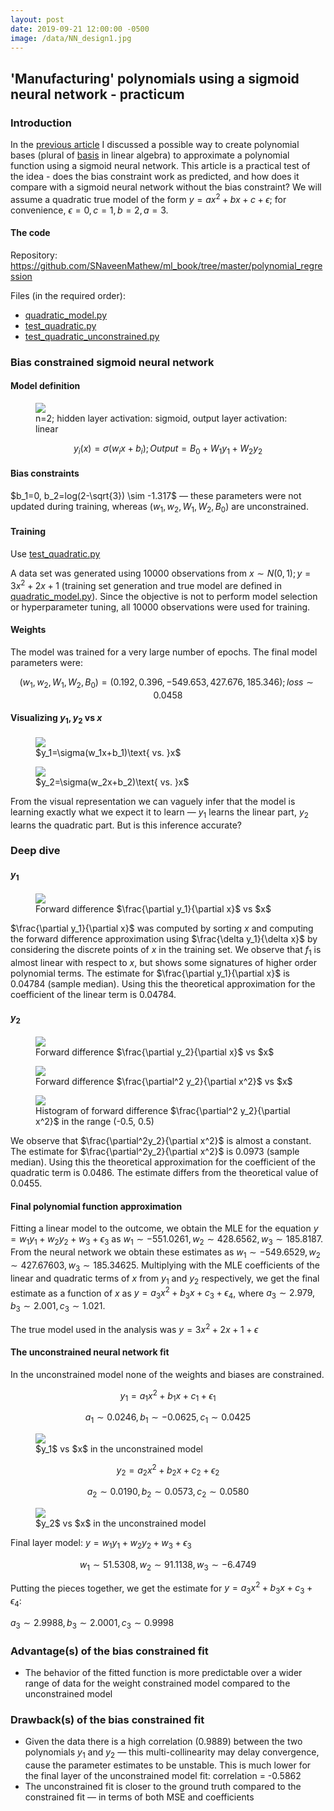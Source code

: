 ```yaml
---
layout: post
date: 2019-09-21 12:00:00 -0500
image: /data/NN_design1.jpg
---
```


## 'Manufacturing' polynomials using a sigmoid neural network - practicum

### Introduction

In the [previous article](https://snaveenmathew.github.io/stat_ml_blog/2021/12/29/Sigmoid-Network-Theory.html) I discussed a possible way to create polynomial bases (plural of [basis](https://en.wikipedia.org/wiki/Basis_(linear_algebra)) in linear algebra) to approximate a polynomial function using a sigmoid neural network. This article is a practical test of the idea - does the bias constraint work as predicted, and how does it compare with a sigmoid neural network without the bias constraint? We will assume a quadratic true model of the form $y = ax^2+bx+c+\epsilon$; for convenience, $\epsilon=0, c=1, b=2, a=3$.

#### The code

Repository: https://github.com/SNaveenMathew/ml_book/tree/master/polynomial_regression

Files (in the required order):

- [quadratic_model.py](https://github.com/SNaveenMathew/ml_book/blob/master/polynomial_regression/quadratic_model.py)
- [test_quadratic.py](https://github.com/SNaveenMathew/ml_book/blob/master/polynomial_regression/test_quadratic.py)
- [test_quadratic_unconstrained.py](https://github.com/SNaveenMathew/ml_book/blob/master/polynomial_regression/test_quadratic_unconstrained.py)

### Bias constrained sigmoid neural network

#### Model definition

<figure>
  <img src="../../../data/NN_design1.jpg">
  <figcaption>n=2; hidden layer activation: sigmoid, output layer activation: linear</figcaption>
</figure>

$$y_i(x)=\sigma(w_ix+b_i); Output=B_0+W_1y_1+W_2y_2$$

#### Bias constraints

$b_1=0, b_2=log(2-\sqrt{3}) \sim -1.317$ — these parameters were not updated during training, whereas $(w_1, w_2, W_1, W_2, B_0)$ are unconstrained.

#### Training

Use [test_quadratic.py](https://github.com/SNaveenMathew/ml_book/blob/master/polynomial_regression/test_quadratic.py)

A data set was generated using 10000 observations from $x\sim N(0, 1); y = 3x^2+ 2x+1$ (training set generation and true model are defined in [quadratic_model.py](https://github.com/SNaveenMathew/ml_book/blob/master/polynomial_regression/quadratic_model.py)). Since the objective is not to perform model selection or hyperparameter tuning, all 10000 observations were used for training.

#### Weights

The model was trained for a very large number of epochs. The final model parameters were:

$$(w_1, w_2, W_1, W_2, B_0) = (0.192, 0.396, -549.653, 427.676, 185.346); loss \sim 0.0458$$

#### Visualizing $y_1, y_2$ vs $x$

<figure>
  <img src="../../../data/y1_vs_x.jpg">
  <figcaption>$y_1=\sigma(w_1x+b_1)\text{ vs. }x$</figcaption>
</figure>

<figure>
  <img src="../../../data/y2_vs_x.jpg">
  <figcaption>$y_2=\sigma(w_2x+b_2)\text{ vs. }x$</figcaption>
</figure>

From the visual representation we can vaguely infer that the model is learning exactly what we expect it to learn — $y_1$ learns the linear part, $y_2$ learns the quadratic part. But is this inference accurate?

### Deep dive

#### $y_1$

<figure>
  <img src="../../../data/dy1_dx.jpg">
  <figcaption>Forward difference $\frac{\partial y_1}{\partial x}$ vs $x$</figcaption>
</figure>

$\frac{\partial y_1}{\partial x}$ was computed by sorting $x$ and computing the forward difference approximation using $\frac{\delta y_1}{\delta x}$ by considering the discrete points of $x$ in the training set. We observe that $f_1$ is almost linear with respect to $x$, but shows some signatures of higher order polynomial terms. The estimate for $\frac{\partial y_1}{\partial x}$ is 0.04784 (sample median). Using this the theoretical approximation for the coefficient of the linear term is 0.04784.

#### $y_2$

<figure>
  <img src="../../../data/dy2_dx.jpg">
  <figcaption>Forward difference $\frac{\partial y_2}{\partial x}$ vs $x$</figcaption>
</figure>

<figure>
  <img src="../../../data/d2y2_dx2.jpg">
  <figcaption>Forward difference $\frac{\partial^2 y_2}{\partial x^2}$ vs $x$</figcaption>
</figure>

<figure>
  <img src="../../../data/d2y2_dx2_hist.jpg">
  <figcaption>Histogram of forward difference $\frac{\partial^2 y_2}{\partial x^2}$ in the range (-0.5, 0.5)</figcaption>
</figure>

We observe that $\frac{\partial^2y_2}{\partial x^2}$ is almost a constant. The estimate for $\frac{\partial^2y_2}{\partial x^2}$ is 0.0973 (sample median). Using this the theoretical approximation for the coefficient of the quadratic term is 0.0486. The estimate differs from the theoretical value of 0.0455.

#### Final polynomial function approximation

Fitting a linear model to the outcome, we obtain the MLE for the equation $y = w_1y_1+w_2y_2+w_3+\epsilon_3$ as $w_1\sim -551.0261, w_2\sim 428.6562, w_3\sim 185.8187$. From the neural network we obtain these estimates as $w_1\sim -549.6529, w_2\sim 427.67603, w_3\sim 185.34625$. Multiplying with the MLE coefficients of the linear and quadratic terms of $x$ from $y_1$ and $y_2$ respectively, we get the final estimate as a function of $x$ as $y = a_3x^2+b_3x+c_3+\epsilon_4$, where $a_3\sim 2.979, b_3 \sim 2.001, c_3 \sim 1.021$.

The true model used in the analysis was $y = 3x^2+2x+1+\epsilon$

#### The unconstrained neural network fit

In the unconstrained model none of the weights and biases are constrained.

$$y_1=a_1x^2+b_1x+c_1+\epsilon_1$$

$$a_1 \sim 0.0246, b_1 \sim -0.0625, c_1 \sim 0.0425$$

<figure>
  <img src="../../../data/y1_vs_x_unconstrained.jpg">
  <figcaption>$y_1$ vs $x$ in the unconstrained model</figcaption>
</figure>

$$y_2=a_2x^2+b_2x+c_2+\epsilon_2$$

$$a_2 \sim 0.0190, b_2 \sim 0.0573, c_2 \sim 0.0580$$

<figure>
  <img src="../../../data/y2_vs_x_unconstrained.jpg">
  <figcaption>$y_2$ vs $x$ in the unconstrained model</figcaption>
</figure>

Final layer model: $y = w_1y_1+w_2y_2+w_3+\epsilon_3$

$$w_1 \sim 51.5308, w_2 \sim 91.1138, w_3 \sim -6.4749$$

Putting the pieces together, we get the estimate for $y = a_3x^2+b_3x+c_3+\epsilon_4$:

$a_3 \sim 2.9988, b_3 \sim 2.0001, c_3 \sim 0.9998$

### Advantage(s) of the bias constrained fit

- The behavior of the fitted function is more predictable over a wider range of data for the weight constrained model compared to the unconstrained model

### Drawback(s) of the bias constrained fit

- Given the data there is a high correlation (0.9889) between the two polynomials $y_1$ and $y_2$ — this multi-collinearity may delay convergence, cause the parameter estimates to be unstable. This is much lower for the final layer of the unconstrained model fit: correlation = -0.5862
- The unconstrained fit is closer to the ground truth compared to the constrained fit — in terms of both MSE and coefficients